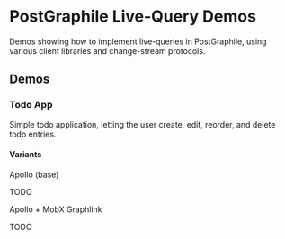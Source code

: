 # PostGraphile Live-Query Demos

Demos showing how to implement live-queries in PostGraphile, using various client libraries and change-stream protocols.

## Demos

### Todo App

Simple todo application, letting the user create, edit, reorder, and delete todo entries.

#### Variants

Apollo (base)

TODO

Apollo + MobX Graphlink

TODO